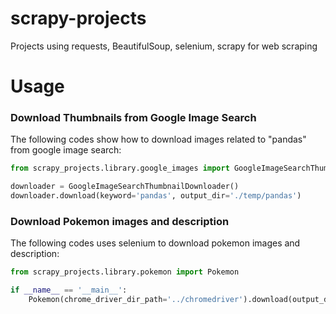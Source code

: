 # scrapy-projects

Projects using requests, BeautifulSoup, selenium, scrapy for web scraping

# Usage

### Download Thumbnails from Google Image Search

The following codes show how to download images related to "pandas" from google image search:

```python
from scrapy_projects.library.google_images import GoogleImageSearchThumbnailDownloader

downloader = GoogleImageSearchThumbnailDownloader()
downloader.download(keyword='pandas', output_dir='./temp/pandas')
```

### Download Pokemon images and description

The following codes uses selenium to download pokemon images and description:

```python
from scrapy_projects.library.pokemon import Pokemon

if __name__ == '__main__':
    Pokemon(chrome_driver_dir_path='../chromedriver').download(output_dir='./temp/pokemon')
```